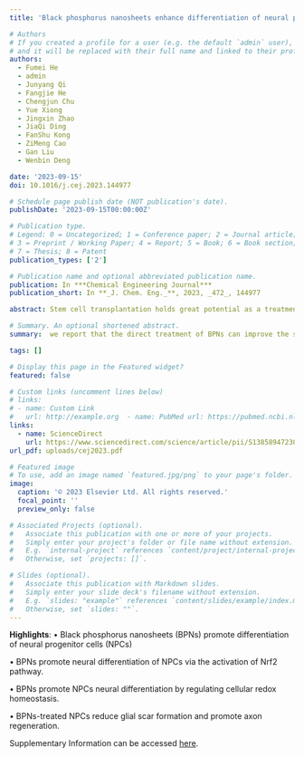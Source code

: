 ```yaml
---
title: 'Black phosphorus nanosheets enhance differentiation of neural progenitor cells for improved treatment in spinal cord injury'

# Authors
# If you created a profile for a user (e.g. the default `admin` user), write the username (folder name) here
# and it will be replaced with their full name and linked to their profile.
authors:
  - Fumei He
  - admin
  - Junyang Qi
  - Fangjie He
  - Chengjun Chu
  - Yue Xiong
  - Jingxin Zhao
  - JiaQi Ding
  - FanShu Kong
  - ZiMeng Cao
  - Gan Liu
  - Wenbin Deng

date: '2023-09-15'
doi: 10.1016/j.cej.2023.144977

# Schedule page publish date (NOT publication's date).
publishDate: '2023-09-15T00:00:00Z'

# Publication type.
# Legend: 0 = Uncategorized; 1 = Conference paper; 2 = Journal article;
# 3 = Preprint / Working Paper; 4 = Report; 5 = Book; 6 = Book section;
# 7 = Thesis; 8 = Patent
publication_types: ['2']

# Publication name and optional abbreviated publication name.
publication: In ***Chemical Engineering Journal***
publication_short: In **_J. Chem. Eng._**, 2023, _472_, 144977

abstract: Stem cell transplantation holds great potential as a treatment option for nerve damage diseases. However, the therapeutic effects are significantly impeded by low survival rate and uncontrolled differentiation of stem cells. In this study, black phosphorus nanosheets (BPNs), which are biodegradable inorganic nanomaterials, are first revealed with remarkable abilities to regulate cellular redox homeostasis, enhance transplant survival rate of stem cells, and facilitate neural differentiation of neural progenitor cells (NPCs). These effects of BPNs are proved to be associated with the activation of nuclear factor erythroid 2-like 2 (Nrf2) pathways in NPCs. In vivo, BPNs-treated NPCs could effectively inhibit inflammatory response and neuronal apoptosis in the mice with spinal cord injury (SCI). In addition, BPNs-treated NPCs more effectively reduce glial scar formation and promote axon regeneration compared with natural NPCs in SCI site. These findings collectively support the therapeutic potentials of BPNs for advanced stem cell transplantation and neural tissue engineering in the future.

# Summary. An optional shortened abstract.
summary:  we report that the direct treatment of BPNs can improve the survival rate of NPCs and enhance the neural differentiation of NPCs. These biological effects of BPNs on NPCs are comprehensively demonstrated and can be primarily attribute to the up-regulation of Nrf2 in NPCs induced by BPNs. In SCI mice, BPNs are demonstrated with enhanced neuroprotection to NPCs. BPNs-treated NPCs effectively reduce glial scar formation and promote axon regeneration, demonstrating a better nerve repair effect. Our proposed biodegradable BPNs-based stem cell therapy provides more informative support for improving the efficacy of stem cell transplantation for nerve damage diseases 

tags: []

# Display this page in the Featured widget?
featured: false

# Custom links (uncomment lines below)
# links:
# - name: Custom Link
#   url: http://example.org  - name: PubMed url: https://pubmed.ncbi.nlm.nih.gov/36410110
links:
  - name: ScienceDirect
    url: https://www.sciencedirect.com/science/article/pii/S1385894723037087
url_pdf: uploads/cej2023.pdf

# Featured image
# To use, add an image named `featured.jpg/png` to your page's folder.
image:
  caption: '© 2023 Elsevier Ltd. All rights reserved.'
  focal_point: ''
  preview_only: false

# Associated Projects (optional).
#   Associate this publication with one or more of your projects.
#   Simply enter your project's folder or file name without extension.
#   E.g. `internal-project` references `content/project/internal-project/index.md`.
#   Otherwise, set `projects: []`.

# Slides (optional).
#   Associate this publication with Markdown slides.
#   Simply enter your slide deck's filename without extension.
#   E.g. `slides: "example"` references `content/slides/example/index.md`.
#   Otherwise, set `slides: ""`.
---
```

**Highlights**: 
• Black phosphorus nanosheets (BPNs) promote differentiation of neural progenitor cells (NPCs)

• BPNs promote neural differentiation of NPCs via the activation of Nrf2 pathway.

• BPNs promote NPCs neural differentiation by regulating cellular redox homeostasis.

• BPNs-treated NPCs reduce glial scar formation and promote axon regeneration.

Supplementary Information can be accessed [here](uploads/1-s2.0-S1385894723037087-mmc1.pdf).
